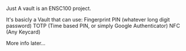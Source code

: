 Just A vault is an ENSC100 project.

It's basicly a Vault that can use:
  Fingerprint
  PIN (whatever long digit password)
  TOTP (Time based PIN, or simply Google Authenticator)
  NFC (Any Keycard)

More info later...
